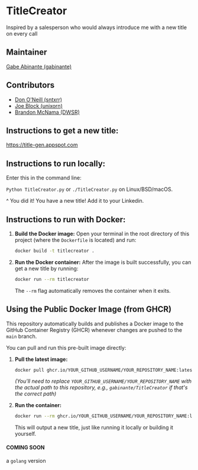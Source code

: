 # TitleCreator
Inspired by a salesperson who would always introduce me with a new title on every call

## Maintainer
[Gabe Abinante (gabinante)](https://github.com/gabinante)

## Contributors

* [Don O'Neill (sntxrr)](https://github.com/rrxtns)
* [Joe Block (unixorn)](https://github.com/unixorn)
* [Brandon McNama (DWSR)](https://github.com/DWSR)


## Instructions to get a new title:
https://title-gen.appspot.com

## Instructions to run locally:
Enter this in the command line:

`Python TitleCreator.py` or `./TitleCreator.py` on Linux/BSD/macOS.

^ You did it! You have a new title! Add it to your Linkedin.

## Instructions to run with Docker:

1.  **Build the Docker image:**
    Open your terminal in the root directory of this project (where the `Dockerfile` is located) and run:
    ```bash
    docker build -t titlecreator .
    ```

2.  **Run the Docker container:**
    After the image is built successfully, you can get a new title by running:
    ```bash
    docker run --rm titlecreator
    ```
    The `--rm` flag automatically removes the container when it exits.

## Using the Public Docker Image (from GHCR)

This repository automatically builds and publishes a Docker image to the GitHub Container Registry (GHCR) whenever changes are pushed to the `main` branch.

You can pull and run this pre-built image directly:

1.  **Pull the latest image:**
    ```bash
    docker pull ghcr.io/YOUR_GITHUB_USERNAME/YOUR_REPOSITORY_NAME:latest
    ```
    *(You'll need to replace `YOUR_GITHUB_USERNAME/YOUR_REPOSITORY_NAME` with the actual path to this repository, e.g., `gabinante/TitleCreator` if that's the correct path)*

2.  **Run the container:**
    ```bash
    docker run --rm ghcr.io/YOUR_GITHUB_USERNAME/YOUR_REPOSITORY_NAME:latest
    ```

    This will output a new title, just like running it locally or building it yourself.

#### COMING SOON

a `golang` version 